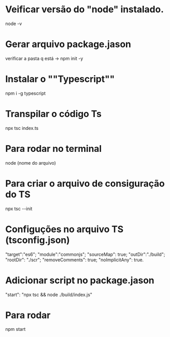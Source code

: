# Veificar versão do "node" instalado.
node -v

# Gerar arquivo package.jason
verificar a pasta q está -> npm init -y

# Instalar o ""Typescript""
npm i -g typescript

# Transpilar o código Ts
npx tsc index.ts

# Para rodar no terminal
node (nome do arquivo)

# Para criar o arquivo de consiguração do TS 
npx tsc --init

# Configuções no arquivo TS (tsconfig.json)
"target":"es6";
"module":"commonjs";
"sourceMap": true;
"outDir":"./build";
"rootDir": "./scr";
"removeComments": true;
"noImplicitAny": true.

# Adicionar script no package.jason
"start": "npx tsc && node ./build/index.js"

# Para rodar 
 npm start